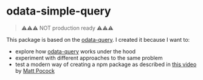 # odata-simple-query

> ⚠️⚠️⚠️ NOT production ready ⚠️⚠️⚠️

This package is based on the [odata-query](https://github.com/techniq/odata-query). I created it because I want to:

- explore how [odata-query](https://github.com/techniq/odata-query) works under the hood
- experiment with different approaches to the same problem
- test a modern way of creating a npm package as described in [this video](https://www.youtube.com/watch?v=eh89VE3Mk5g)
  by [Matt Pocock](https://github.com/mattpocock)
